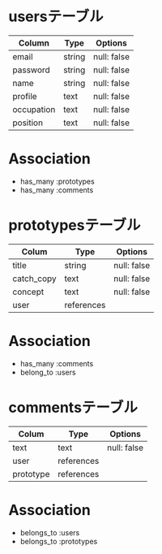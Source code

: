 # usersテーブル
| Column     | Type        | Options                   | 
| ---------- | ----------- | ------------------------- |
| email      | string      | null: false               |
| password   | string      | null: false               |
| name       | string      | null: false               |
| profile    | text        | null: false               |
| occupation | text        | null: false               |
| position   | text        | null: false               |

# Association
- has_many :prototypes
- has_many :comments

# prototypesテーブル
| Colum      | Type        | Options                   |
| ---------- | ----------- | ------------------------- |
| title      | string      | null: false               |
| catch_copy | text        | null: false               |
| concept    | text        | null: false               |
| user       | references  |                           |

# Association
- has_many :comments
- belong_to :users

# commentsテーブル
| Colum      | Type        | Options                   |
| ---------- | ----------- | ------------------------- |
| text       | text        | null: false               |
| user       | references  |                           |
| prototype  | references  |                           |

# Association
- belongs_to :users
- belongs_to :prototypes